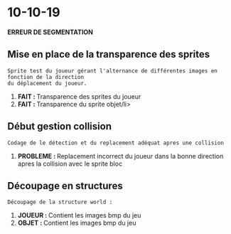 # 10-10-19

<b>ERREUR DE SEGMENTATION</b>

## Mise en place de la transparence des sprites
    Sprite test du joueur gérant l'alternance de différentes images en fonction de la direction
    du déplacement du joueur.
<ol>
    <li><b>FAIT : </b>Transparence des sprites du joueur</li>
    <li><b>FAIT : </b>Transparence du sprite objet/li>
</ol>

## Début gestion collision
    Codage de le détection et du replacement adéquat apres une collision
<ol>
    <li><b>PROBLEME : </b>Replacement incorrect du joueur dans la bonne direction apres la collision avec le sprite bloc</li>
</ol>

## Découpage en structures
    Découpage de la structure world : 
<ol>
    <li><b>JOUEUR : </b>Contient les images bmp du jeu</li>
    <li><b>OBJET : </b>Contient les images bmp du jeu</li>
</ol>

